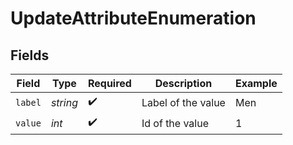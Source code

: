 # UpdateAttributeEnumeration


## Fields

| Field              | Type               | Required           | Description        | Example            |
| ------------------ | ------------------ | ------------------ | ------------------ | ------------------ |
| `label`            | *string*           | :heavy_check_mark: | Label of the value | Men                |
| `value`            | *int*              | :heavy_check_mark: | Id of the value    | 1                  |